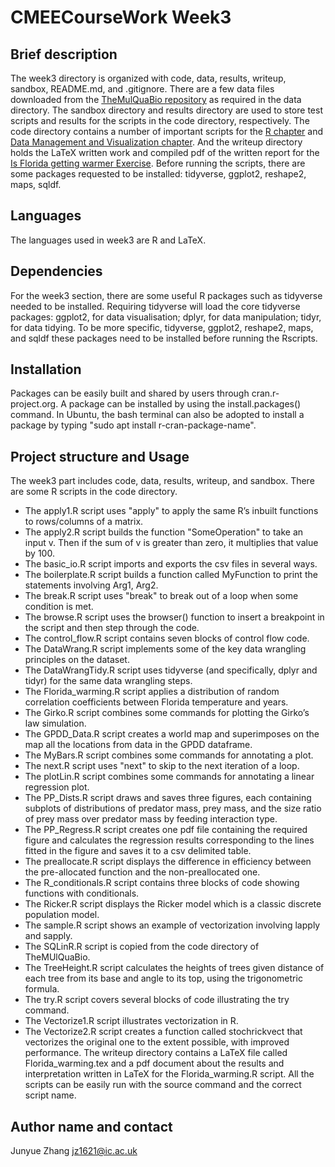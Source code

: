 # CMEECourseWork Week3
## Brief description
The week3 directory is organized with code, data, results, writeup, sandbox, README.md, and .gitignore. There are a few data files downloaded from the [TheMulQuaBio repository](https://github.com/mhasoba/TheMulQuaBio) as required in the data directory. 
The sandbox directory and results directory are used to store test scripts and results for the scripts in the code directory, respectively.
The code directory contains a number of important scripts for the  [R chapter](https://mhasoba.github.io/TheMulQuaBio/notebooks/07-R.html#practicals) and [Data Management and Visualization chapter](https://mhasoba.github.io/TheMulQuaBio/notebooks/08-Data_R.html#id3).
And the writeup directory holds the LaTeX written work and compiled pdf of the written report for the [Is Florida getting warmer Exercise](https://mhasoba.github.io/TheMulQuaBio/notebooks/07-R.html#id2). 
Before running the scripts, there are some packages requested to be installed: tidyverse, ggplot2, reshape2, maps, sqldf.

## Languages
The languages used in week3 are R and LaTeX.


## Dependencies
For the week3 section, there are some useful R packages such as tidyverse needed to be installed. Requiring tidyverse will load the core tidyverse packages: ggplot2, for data visualisation; dplyr, for data manipulation; tidyr, for data tidying. To be more specific, tidyverse, ggplot2, reshape2, maps, and sqldf these packages need to be installed before running the Rscripts.

## Installation
Packages can be easily built and shared by users through cran.r-project.org. A package can be installed by using the install.packages() command. In Ubuntu, the bash terminal can also be adopted to install a package by typing "sudo apt install r-cran-package-name".

## Project structure and Usage
The week3 part includes code, data, results, writeup, and sandbox. There are some R scripts in the code directory.
+ The apply1.R script uses "apply" to apply the same R’s inbuilt functions to rows/columns of a matrix. 
+ The apply2.R script builds the function "SomeOperation" to take an input v. Then if the sum of v is greater than zero, it multiplies that value by 100.
+ The basic_io.R script imports and exports the csv files in several ways.
+ The boilerplate.R script builds a function called MyFunction to print the statements involving Arg1, Arg2.
+ The break.R script uses "break" to break out of a loop when some condition is met.
+ The browse.R script uses the browser() function to insert a breakpoint in the script and then step through the code.
+ The control_flow.R script contains seven blocks of control flow code.
+ The DataWrang.R script implements some of the key data wrangling principles on the dataset.
+ The DataWrangTidy.R script uses tidyverse (and specifically, dplyr and tidyr) for the same data wrangling steps.
+ The Florida_warming.R script applies a distribution of random correlation coefficients between Florida temperature and years.
+ The Girko.R script combines some commands for plotting the Girko’s law simulation.
+ The GPDD_Data.R script creates a world map and superimposes on the map all the locations from data in the GPDD dataframe.
+ The MyBars.R script combines some commands for annotating a plot.
+ The next.R script uses "next" to skip to the next iteration of a loop.
+ The plotLin.R script combines some commands for annotating a linear regression plot.
+ The PP_Dists.R script draws and saves three figures, each containing subplots of distributions of predator mass, prey mass, and the size ratio of prey mass over predator mass by feeding interaction type.
+ The PP_Regress.R script creates one pdf file containing the required figure and calculates the regression results corresponding to the lines fitted in the figure and saves it to a csv delimited table.
+ The preallocate.R script displays the difference in efficiency between the pre-allocated function and the non-preallocated one.
+ The R_conditionals.R script contains three blocks of code showing functions with conditionals.
+ The Ricker.R script displays the Ricker model which is a classic discrete population model.
+ The sample.R script shows an example of vectorization involving lapply and sapply.
+ The SQLinR.R script is copied from the code directory of TheMUlQuaBio.
+ The TreeHeight.R script calculates the heights of trees given distance of each tree from its base and angle to its top, using the trigonometric formula.
+ The try.R script covers several blocks of code illustrating the try command.
+ The Vectorize1.R script illustrates vectorization in R.
+ The Vectorize2.R script creates a function called stochrickvect that vectorizes the original one to the extent possible, with improved performance.
The writeup directory contains a LaTeX file called Florida_warming.tex and a pdf document about the results and interpretation written in LaTeX for the Florida_warming.R script.
All the scripts can be easily run with the source command and the correct script name.

## Author name and contact
Junyue Zhang  jz1621@ic.ac.uk
